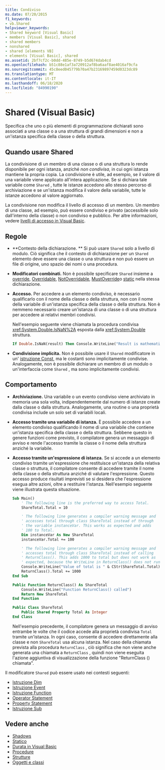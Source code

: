 ```yaml
---
title: Condiviso
ms.date: 07/20/2015
f1_keywords:
- vb.Shared
helpviewer_keywords:
- Shared keyword [Visual Basic]
- members [Visual Basic], shared
- shared members
- nonshared
- shared [elements VB]
- elements [Visual Basic], shared
ms.assetid: 2bf7cf2c-b0dd-485e-8749-b5d674dab4cd
ms.openlocfilehash: b51c88e1af3a720912af8ba6aaf8ae4016af9cfa
ms.sourcegitcommit: 45c8eed045779b70a47b23169897459d0323dc89
ms.translationtype: MT
ms.contentlocale: it-IT
ms.lasthandoff: 06/18/2020
ms.locfileid: "84990190"
---
```

# <a name="shared-visual-basic"></a>Shared (Visual Basic)

Specifica che uno o più elementi di programmazione dichiarati sono associati a una classe o a una struttura di grandi dimensioni e non a un'istanza specifica della classe o della struttura.

## <a name="when-to-use-shared"></a>Quando usare Shared

La condivisione di un membro di una classe o di una struttura lo rende disponibile per ogni istanza, anziché *non condivisa*, in cui ogni istanza mantiene la propria copia. La condivisione è utile, ad esempio, se il valore di una variabile viene applicato all'intera applicazione. Se si dichiara tale variabile come `Shared` , tutte le istanze accedono allo stesso percorso di archiviazione e se un'istanza modifica il valore della variabile, tutte le istanze accedono al valore aggiornato.

La condivisione non modifica il livello di accesso di un membro. Un membro di una classe, ad esempio, può essere condiviso e privato (accessibile solo dall'interno della classe) o non condiviso e pubblico. Per altre informazioni, vedere [livelli di accesso in Visual Basic](../../programming-guide/language-features/declared-elements/access-levels.md).

## <a name="rules"></a>Regole

- **Contesto della dichiarazione. ** Si può usare `Shared` solo a livello di modulo. Ciò significa che il contesto di dichiarazione per un `Shared` elemento deve essere una classe o una struttura e non può essere un file di origine, uno spazio dei nomi o una procedura.

- **Modificatori combinati.** Non è possibile specificare `Shared` insieme a [override](overrides.md), [Overridable](overridable.md), [NotOverridable](notoverridable.md), [MustOverride](mustoverride.md)o [static](static.md) nella stessa dichiarazione.

- **Accesso.** Per accedere a un elemento condiviso, è necessario qualificarlo con il nome della classe o della struttura, non con il nome della variabile di un'istanza specifica della classe o della struttura. Non è nemmeno necessario creare un'istanza di una classe o di una struttura per accedere ai relativi membri condivisi.

     Nell'esempio seguente viene chiamata la procedura condivisa <xref:System.Double.IsNaN%2A> esposta dalla <xref:System.Double> struttura.

     ```vb
     If Double.IsNaN(result) Then Console.WriteLine("Result is mathematically undefined.")
     ```

- **Condivisione implicita.** Non è possibile usare il `Shared` modificatore in un' [istruzione Const](../statements/const-statement.md), ma le costanti sono implicitamente condivise. Analogamente, non è possibile dichiarare un membro di un modulo o un'interfaccia come `Shared` , ma sono implicitamente condivisi.

## <a name="behavior"></a>Comportamento

- **Archiviazione.** Una variabile o un evento condiviso viene archiviato in memoria una sola volta, indipendentemente dal numero di istanze create dalla classe o dalla struttura. Analogamente, una routine o una proprietà condivisa include un solo set di variabili locali.

- **Accesso tramite una variabile di istanza.** È possibile accedere a un elemento condiviso qualificando il nome di una variabile che contiene un'istanza specifica della classe o della struttura. Sebbene questo in genere funzioni come previsto, il compilatore genera un messaggio di avviso e rende l'accesso tramite la classe o il nome della struttura anziché la variabile.

- **Accesso tramite un'espressione di istanza.** Se si accede a un elemento condiviso tramite un'espressione che restituisce un'istanza della relativa classe o struttura, il compilatore consente di accedere tramite il nome della classe o della struttura anziché di valutare l'espressione. Questo accesso produce risultati imprevisti se si desidera che l'espressione esegua altre azioni, oltre a restituire l'istanza. Nell'esempio seguente viene illustrata questa situazione.
  
    ```vb
    Sub Main()
        ' The following line is the preferred way to access Total.
        ShareTotal.Total = 10

        ' The following line generates a compiler warning message and
        ' accesses total through class ShareTotal instead of through
        ' the variable instanceVar. This works as expected and adds
        ' 100 to Total.
        Dim instanceVar As New ShareTotal
        instanceVar.Total += 100

        ' The following line generates a compiler warning message and
        ' accesses total through class ShareTotal instead of calling
        ' ReturnClass(). This adds 1000 to total but does not work as
        ' expected, because the WriteLine in ReturnClass() does not run.
        Console.WriteLine("Value of total is " & CStr(ShareTotal.Total))
        ReturnClass().Total += 1000
    End Sub

    Public Function ReturnClass() As ShareTotal
        Console.WriteLine("Function ReturnClass() called")
        Return New ShareTotal
    End Function

    Public Class ShareTotal
        Public Shared Property Total As Integer
    End Class
    ```

     Nell'esempio precedente, il compilatore genera un messaggio di avviso entrambe le volte che il codice accede alla proprietà condivisa `Total` tramite un'istanza. In ogni caso, consente di accedere direttamente alla classe e non `ShareTotal` usa alcuna istanza. Nel caso della chiamata prevista alla procedura `ReturnClass` , ciò significa che non viene anche generata una chiamata a `ReturnClass` , quindi non viene eseguita l'azione aggiuntiva di visualizzazione della funzione "ReturnClass () chiamata".

Il modificatore `Shared` può essere usato nei contesti seguenti:

- [Istruzione Dim](../statements/dim-statement.md)
- [Istruzione Event](../statements/event-statement.md)
- [Istruzione Function](../statements/function-statement.md)
- [Operator Statement](../statements/operator-statement.md)
- [Property Statement](../statements/property-statement.md)
- [Istruzione Sub](../statements/sub-statement.md)
  
## <a name="see-also"></a>Vedere anche

- [Shadows](shadows.md)
- [Statico](static.md)
- [Durata in Visual Basic](../../programming-guide/language-features/declared-elements/lifetime.md)
- [Procedure](../../programming-guide/language-features/procedures/index.md)
- [Strutture](../../programming-guide/language-features/data-types/structures.md)
- [Oggetti e classi](../../programming-guide/language-features/objects-and-classes/index.md)
